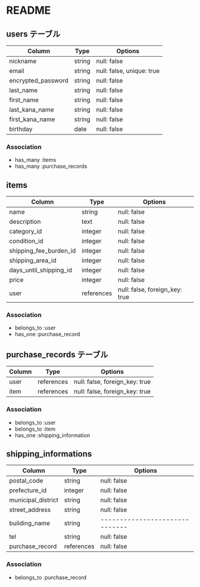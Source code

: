 # README

## users テーブル

|Column                      |Type  |Options                  |
|----------------------------|------|-------------------------|
|nickname                    |string|null: false              |
|email                       |string|null: false, unique: true|
|encrypted_password          |string|null: false              |
|last_name                   |string|null: false              |
|first_name                  |string|null: false              |
|last_kana_name              |string|null: false              |
|first_kana_name             |string|null: false              |
|birthday                    |date  |null: false              |

### Association
- has_many :items
- has_many :purchase_records


## items

|Column                  |Type      |Options                       |
|------------------------|----------|------------------------------|
|name                    |string    |null: false                   |
|description             |text      |null: false                   |
|category_id             |integer   |null: false                   |
|condition_id            |integer   |null: false                   |
|shipping_fee_burden_id  |integer   |null: false                   |
|shipping_area_id        |integer   |null: false                   |
|days_until_shipping_id  |integer   |null: false                   |
|price                   |integer   |null: false                   |
|user                    |references|null: false, foreign_key: true|

### Association
- belongs_to :user
- has_one :purchase_record


## purchase_records テーブル

|Column  |Type      |Options                       |
|--------|----------|------------------------------|
|user    |references|null: false, foreign_key: true|
|item    |references|null: false, foreign_key: true|

### Association
- belongs_to :user
- belongs_to :item 
- has_one :shipping_information


## shipping_informations

|Column            |Type      |Options                       |
|------------------|----------|------------------------------|
|postal_code       |string    |null: false                   |
|prefecture_id     |integer   |null: false                   |
|municipal_district|string    |null: false                   |
|street_address    |string    |null: false                   |
|building_name     |string    |------------------------------|
|tel               |string    |null: false                   |
|purchase_record   |references|null: false                   |

### Association
- belongs_to :purchase_record